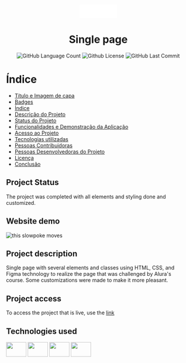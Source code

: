 <p align="center"><img src="https://github.com/Guilbertoliveira/Frontpage/blob/main/img/Logo.png?raw=true"></p>
<h1 align="center" id="single"> Single page </h1>
<p align="center" id="badges">
<img alt="GitHub Language Count" src="https://img.shields.io/github/languages/count/Guilbertoliveira/Frontpage" />
<img alt="Github License" src="https://img.shields.io/github/license/Guilbertoliveira/Frontpage" />
<img alt="GitHub Last Commit" src="https://img.shields.io/github/last-commit/Guilbertoliveira/Frontpage" /></p>

# Índice 

* [Título e Imagem de capa](#single)
* [Badges](#badges)
* [Índice](#índice)
* [Descrição do Projeto](#descricao-projeto)
* [Status do Projeto](#status-do-projeto)
* [Funcionalidades e Demonstração da Aplicação](#demonstracao)
* [Acesso ao Projeto](#acesso-ao-projeto)
* [Tecnologias utilizadas](#tecnologias-utilizadas)
* [Pessoas Contribuidoras](#pessoas-contribuidoras)
* [Pessoas Desenvolvedoras do Projeto](#pessoas-desenvolvedoras)
* [Licença](#licença)
* [Conclusão](#conclusão)

<h2 id="status-do-projeto">Project Status</h2>
<p>The project was completed with all elements and styling done and customized.</p>
  
  
<h2 id="demonstracao">Website demo</h2>
<img src="https://user-images.githubusercontent.com/41201436/210664652-ff24f1db-b9a9-4085-8092-72533ae49d50.gif" alt="this slowpoke moves"  width="500" />



<h2 id="descricao-projeto">Project description</h2>
<p>Single page with several elements and classes using HTML, CSS, and Figma technology to realize the page that was challenged by Alura's course. Some customizations were made to make it more pleasant. </p>

<h2 id="acesso-ao-projeto">Project access</h2>
<p>To access the project that is live, use the <a href="https://frontpage-bay.vercel.app/">link</a>
  
<h2>Technologies used</h2>
<p>
    <img align="center" src="https://cdn.jsdelivr.net/gh/devicons/devicon/icons/html5/html5-plain-wordmark.svg" height="40" width="55" />
    <img align="center" src="https://cdn.jsdelivr.net/gh/devicons/devicon/icons/css3/css3-plain-wordmark.svg" height="40" width="55"/>
    <img align="center" src="https://cdn.jsdelivr.net/gh/devicons/devicon/icons/figma/figma-original.svg" height="40" width="55"/>
    <img align="center" src="https://cdn.jsdelivr.net/gh/devicons/devicon/icons/visualstudio/visualstudio-plain.svg" height="40" width="55"/> 
</p>
    
 






